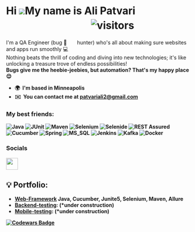 Hi ![](https://user-images.githubusercontent.com/18350557/176309783-0785949b-9127-417c-8b55-ab5a4333674e.gif)My name is Ali Patvariㅤㅤㅤㅤㅤㅤㅤㅤㅤㅤㅤㅤㅤㅤ![visitors](https://visitor-badge.laobi.icu/badge?page_id=patvariali)
===================================================================================================================================

I'm a️ QA Engineer (bug 🔎 <img src="https://s5.ezgif.com/tmp/ezgif-5-0e3fb9ed8d.gif" width="20" height="15"/> hunter) who's all about making sure websites and apps run smoothly 💻 
<br>Nothing beats the thrill of coding and diving into new technologies; it's like unlocking a treasure trove of endless possibilities! 
<br>
<b>Bugs give me the heebie-jeebies, but automation? That's my happy place😌<b>


* 🌍  I'm based in Minneapolis
* ✉️  You can contact me at [patvariali2@gmail.com](mailto:patvariali2@gmail.com)

### My best friends:
![Java](https://img.shields.io/badge/Java-f7fafa?style=for-the-badge&logo=OpenJDK&logoColor=000000)
![JUnit](https://img.shields.io/badge/JUnit-f7fafa?style=for-the-badge&logo=junit5&logoColor=000000)
![Maven](https://img.shields.io/badge/Maven-f7fafa?style=for-the-badge&logo=apachemaven&logoColor=000000)
![Selenium](https://img.shields.io/badge/Selenium-f7fafa?style=for-the-badge&logo=selenium&logoColor=000000)
![Selenide](https://img.shields.io/badge/Selenide-f7fafa?style=for-the-badge&logoColor=000000)
![REST Assured](https://img.shields.io/badge/REST%20Assured-f7fafa?style=for-the-badge&logoColor=000000)
![Cucumber](https://img.shields.io/badge/Cucumber-f7fafa?style=for-the-badge&logo=cucumber&logoColor=000000)
![Spring](https://img.shields.io/badge/Spring-f7fafa?style=for-the-badge&logo=spring&logoColor=000000)
![MS_SQL](https://img.shields.io/badge/MS%20SQL-f7fafa?style=for-the-badge&logo=microsoftsqlserver&logoColor=000000)
![Jenkins](https://img.shields.io/badge/Jenkins-f7fafa?style=for-the-badge&logo=jenkins&logoColor=000000)
![Kafka](https://img.shields.io/badge/Kafka-f7fafa?style=for-the-badge&logo=apachekafka&logoColor=000000)
![Docker](https://img.shields.io/badge/Docker-f7fafa?style=for-the-badge&logo=docker&logoColor=000000)

### Socials

<p align="left"> <a href="https://www.linkedin.com/in/ali-patvari-3794b813a/" target="_blank" rel="noreferrer"> <picture> <source media="(prefers-color-scheme: dark)" srcset="https://raw.githubusercontent.com/danielcranney/readme-generator/main/public/icons/socials/linkedin-dark.svg" /> <source media="(prefers-color-scheme: light)" srcset="https://raw.githubusercontent.com/danielcranney/readme-generator/main/public/icons/socials/linkedin.svg" /> <img src="https://raw.githubusercontent.com/danielcranney/readme-generator/main/public/icons/socials/linkedin.svg" width="32" height="32" /> </picture> </a></p>

## 💡 Portfolio:

- [Web-Framework](https://github.com/patvariali/Selenium_Junit5_Cucumber) Java, Cucumber, Junite5, Selenium, Maven, Allure
- [Backend-testing](): (*under construction)
- [Mobile-testing](): (*under construction)

[![Codewars Badge](https://www.codewars.com/users/patvariali/badges/large)](https://www.codewars.com/users/patvariali)
